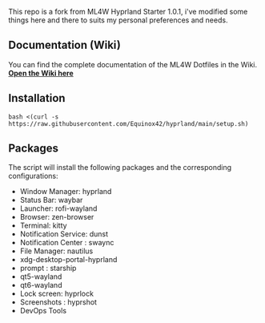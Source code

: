 This repo is a fork from ML4W Hyprland Starter 1.0.1, i've modified some things here and there to suits my personal preferences and needs.

## Documentation (Wiki)

You can find the complete documentation of the ML4W Dotfiles in the Wiki. <b>[Open the Wiki here](https://github.com/mylinuxforwork/hyprland-starter/wiki)</b>

## Installation

```
bash <(curl -s https://raw.githubusercontent.com/Equinox42/hyprland/main/setup.sh)
```
## Packages

The script will install the following packages and the corresponding configurations:

- Window Manager: hyprland 
- Status Bar: waybar 
- Launcher: rofi-wayland 
- Browser: zen-browser 
- Terminal: kitty 
- Notification Service: dunst 
- Notification Center : swaync
- File Manager: nautilus
- xdg-desktop-portal-hyprland
- prompt : starship
- qt5-wayland 
- qt6-wayland 
- Lock screen: hyprlock
- Screenshots : hyprshot
- DevOps Tools  

